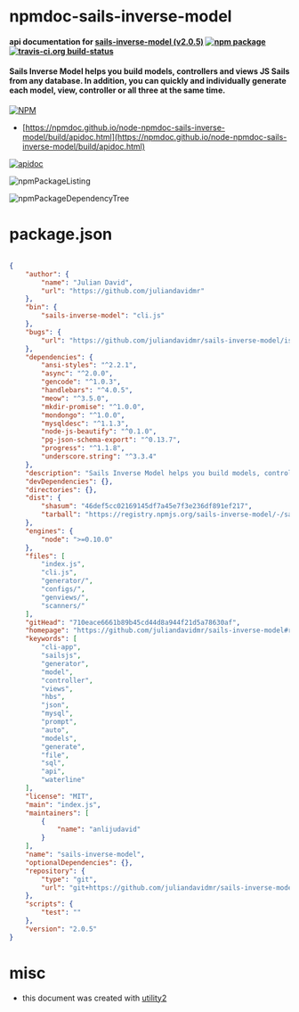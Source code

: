 # npmdoc-sails-inverse-model

#### api documentation for  [sails-inverse-model (v2.0.5)](https://github.com/juliandavidmr/sails-inverse-model#readme)  [![npm package](https://img.shields.io/npm/v/npmdoc-sails-inverse-model.svg?style=flat-square)](https://www.npmjs.org/package/npmdoc-sails-inverse-model) [![travis-ci.org build-status](https://api.travis-ci.org/npmdoc/node-npmdoc-sails-inverse-model.svg)](https://travis-ci.org/npmdoc/node-npmdoc-sails-inverse-model)

#### Sails Inverse Model helps you build models, controllers and views JS Sails from any database. In addition, you can quickly and individually generate each model, view, controller or all three at the same time.

[![NPM](https://nodei.co/npm/sails-inverse-model.png?downloads=true&downloadRank=true&stars=true)](https://www.npmjs.com/package/sails-inverse-model)

- [https://npmdoc.github.io/node-npmdoc-sails-inverse-model/build/apidoc.html](https://npmdoc.github.io/node-npmdoc-sails-inverse-model/build/apidoc.html)

[![apidoc](https://npmdoc.github.io/node-npmdoc-sails-inverse-model/build/screenCapture.buildCi.browser.%252Ftmp%252Fbuild%252Fapidoc.html.png)](https://npmdoc.github.io/node-npmdoc-sails-inverse-model/build/apidoc.html)

![npmPackageListing](https://npmdoc.github.io/node-npmdoc-sails-inverse-model/build/screenCapture.npmPackageListing.svg)

![npmPackageDependencyTree](https://npmdoc.github.io/node-npmdoc-sails-inverse-model/build/screenCapture.npmPackageDependencyTree.svg)



# package.json

```json

{
    "author": {
        "name": "Julian David",
        "url": "https://github.com/juliandavidmr"
    },
    "bin": {
        "sails-inverse-model": "cli.js"
    },
    "bugs": {
        "url": "https://github.com/juliandavidmr/sails-inverse-model/issues"
    },
    "dependencies": {
        "ansi-styles": "^2.2.1",
        "async": "^2.0.0",
        "gencode": "^1.0.3",
        "handlebars": "^4.0.5",
        "meow": "^3.5.0",
        "mkdir-promise": "^1.0.0",
        "mondongo": "^1.0.0",
        "mysqldesc": "^1.1.3",
        "node-js-beautify": "^0.1.0",
        "pg-json-schema-export": "^0.13.7",
        "progress": "^1.1.8",
        "underscore.string": "^3.3.4"
    },
    "description": "Sails Inverse Model helps you build models, controllers and views JS Sails from any database. In addition, you can quickly and individually generate each model, view, controller or all three at the same time.",
    "devDependencies": {},
    "directories": {},
    "dist": {
        "shasum": "46def5cc02169145df7a45e7f3e236df891ef217",
        "tarball": "https://registry.npmjs.org/sails-inverse-model/-/sails-inverse-model-2.0.5.tgz"
    },
    "engines": {
        "node": ">=0.10.0"
    },
    "files": [
        "index.js",
        "cli.js",
        "generator/",
        "configs/",
        "genviews/",
        "scanners/"
    ],
    "gitHead": "710eace6661b89b45cd44d8a944f21d5a78630af",
    "homepage": "https://github.com/juliandavidmr/sails-inverse-model#readme",
    "keywords": [
        "cli-app",
        "sailsjs",
        "generator",
        "model",
        "controller",
        "views",
        "hbs",
        "json",
        "mysql",
        "prompt",
        "auto",
        "models",
        "generate",
        "file",
        "sql",
        "api",
        "waterline"
    ],
    "license": "MIT",
    "main": "index.js",
    "maintainers": [
        {
            "name": "anlijudavid"
        }
    ],
    "name": "sails-inverse-model",
    "optionalDependencies": {},
    "repository": {
        "type": "git",
        "url": "git+https://github.com/juliandavidmr/sails-inverse-model.git"
    },
    "scripts": {
        "test": ""
    },
    "version": "2.0.5"
}
```



# misc
- this document was created with [utility2](https://github.com/kaizhu256/node-utility2)
